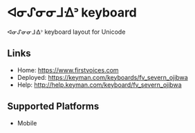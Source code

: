 ᐊᓂᔑᓂᓂᒧᐎᐣ keyboard
======================

ᐊᓂᔑᓂᓂᒧᐎᐣ keyboard layout for Unicode

Links
-----

 * Home:     <https://www.firstvoices.com>
 * Deployed: <https://keyman.com/keyboards/fv_severn_ojibwa>
 * Help:     <http://help.keyman.com/keyboard/fv_severn_ojibwa>
 
Supported Platforms
-------------------

 * Mobile
